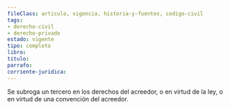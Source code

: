 ```yaml
---
fileClass: articulo, vigencia, historia-y-fuentes, codigo-civil
tags:
- derecho-civil
- derecho-privado
estado: vigente
tipo: completo
libro:
titulo:
parrafo:
corriente-juridica:
---
```

Se subroga un tercero en los derechos del acreedor, o en virtud de la ley, o en virtud de una convención del acreedor.